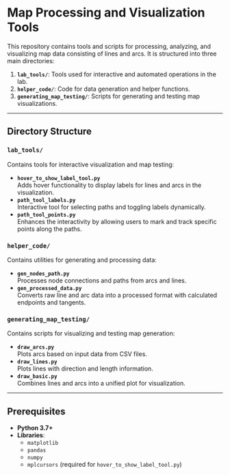 # Map Processing and Visualization Tools

This repository contains tools and scripts for processing, analyzing, and visualizing map data consisting of lines and arcs. It is structured into three main directories:

1. **`lab_tools/`**: Tools used for interactive and automated operations in the lab.
2. **`helper_code/`**: Code for data generation and helper functions.
3. **`generating_map_testing/`**: Scripts for generating and testing map visualizations.

---

## Directory Structure

### `lab_tools/`
Contains tools for interactive visualization and map testing:
- **`hover_to_show_label_tool.py`**  
  Adds hover functionality to display labels for lines and arcs in the visualization.
- **`path_tool_labels.py`**  
  Interactive tool for selecting paths and toggling labels dynamically.
- **`path_tool_points.py`**  
  Enhances the interactivity by allowing users to mark and track specific points along the paths.

### `helper_code/`
Contains utilities for generating and processing data:
- **`gen_nodes_path.py`**  
  Processes node connections and paths from arcs and lines.
- **`gen_processed_data.py`**  
  Converts raw line and arc data into a processed format with calculated endpoints and tangents.

### `generating_map_testing/`
Contains scripts for visualizing and testing map generation:
- **`draw_arcs.py`**  
  Plots arcs based on input data from CSV files.
- **`draw_lines.py`**  
  Plots lines with direction and length information.
- **`draw_basic.py`**  
  Combines lines and arcs into a unified plot for visualization.

---

## Prerequisites

- **Python 3.7+**
- **Libraries**:
  - `matplotlib`
  - `pandas`
  - `numpy`
  - `mplcursors` (required for `hover_to_show_label_tool.py`)
